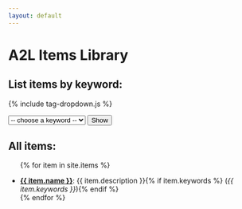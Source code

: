 ```yaml
---
layout: default
---
```


<h1>A2L Items Library</h1>

<h2>List items by keyword:</h2>

{% include tag-dropdown.js %}

<form id="tag-dropdown" onsubmit="navigateToTag(); return false;">
  <select id="tag-select">
    <option value="">-- choose a keyword --</option>
    {% for tag in site.tags %}
      <option value="{{ tag.url | absolute_url }}">{{ tag.name }}</option>
    {% endfor %}
  </select>
  <button type="submit">Show</button>
</form>

<h2>All items:</h2>

<ul>

{% for item in site.items %}
  <li class="items_list"><strong><a href="{{ item.url | relative_url }}">{{ item.name }}</a></strong>: {{ item.description }}{% if item.keywords %} (<em>{{ item.keywords }}</em>){% endif %}</li>
{% endfor %}

</ul>

